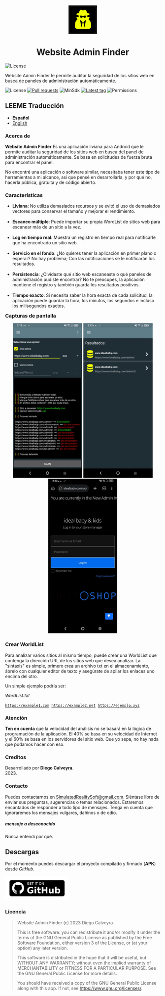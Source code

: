 <p align="center">
<img src="https://github.com/SimulatedRealitySoft/WebsiteAdminFinder/blob/main/fastlane/metadata/android/en-US/images/icon.jpg" height="92" />
</p>
<h1 align="center">Website Admin Finder</h1>

![License](https://img.shields.io/badge/Android-3DDC84?style=flat&logo=android&logoColor=white)

Website Admin Finder le permite auditar la seguridad de los sitios web en busca de paneles de administración automáticamente.

![License](https://img.shields.io/badge/License-GPL%2F3.0-orange?style=flat)
[![Pull requests](https://img.shields.io/github/issues-pr/SimulatedRealitySoft/WebsiteAdminFinder.svg?style=flat)](https://github.com/SimulatedRealitySoft/WebsiteAdminFinder/pulls)
![MinSdk](https://img.shields.io/badge/Minimum%20SDK-21%20(Lollipop)-839192?style=flat&logo=android&logoColor=green)
[![Latest tag](https://img.shields.io/github/tag/SimulatedRealitySoft/WebsiteAdminFinder.svg?style=flat)](https://github.com/SimulatedRealitySoft/WebsiteAdminFinder/tags)
![Permissions](https://img.shields.io/badge/permissions-3-brightgreen?style=flat&logo=iconify&logoColor=green)

## LEEME Traducción
- <b>Español</b>
- [English](https://github.com/SimulatedRealitySoft/WebsiteAdminFinder/blob/main/README.md)
### Acerca de

**Website Admin Finder** Es una aplicación liviana para Android que le permite auditar la seguridad de los sitios web en busca del panel de administración automáticamente. Se basa en solicitudes de fuerza bruta para encontrar el panel.

No encontré una aplicación o software similar, necesitaba tener este tipo de herramientas a mi alcance, así que pensé en desarrollarla, y por qué no, hacerla pública, gratuita y de código abierto.

### Características
- <b>Liviana</b>: No utiliza demasiados recursos y se evitó el uso de demasiados vectores para conservar el tamaño y mejorar el rendimiento.<br /><br />
- <b>Escaneo múltiple</b>: Puede importar su propia WordList de sitios web para escanear más de un sitio a la vez.<br /><br />
- <b>Log en tiempo real</b>: Muestra un registro en tiempo real para notificarle que ha encontrado un sitio web.<br /><br />
- <b>Servicio en el fondo</b>: ¿No quieres tener la aplicación en primer plano o esperar? No hay problema; Con las notificaciones se le notificarán los resultados.<br /><br />
- <b>Persistencia</b>: ¿Olvidaste qué sitio web escaneaste o qué paneles de administración pudiste encontrar? No te preocupes, la aplicación mantiene el registro y también guarda los resultados positivos.<br /><br />
- <b>Tiempo exacto</b>: Si necesita saber la hora exacta de cada solicitud, la aplicación puede guardar la hora, los minutos, los segundos e incluso los milisegundos exactos.

<summary><h3 style="display: inline">Capturas de pantalla</h3></summary>

<p align="center">
<img src="https://github.com/SimulatedRealitySoft/WebsiteAdminFinder/blob/main/fastlane/metadata/android/en-US/images/phoneScreenshots/01_en-US.jpg" height="500"/>
<img src="https://github.com/SimulatedRealitySoft/WebsiteAdminFinder/blob/main/fastlane/metadata/android/en-US/images/phoneScreenshots/02_en-US.jpg" height="500"/>
<img src="https://github.com/SimulatedRealitySoft/WebsiteAdminFinder/blob/main/fastlane/metadata/android/en-US/images/phoneScreenshots/03_en-US.jpg" height="500"/>
</p>

### Crear WorldList

Para analizar varios sitios al mismo tiempo, puede crear una WorldList que contenga la dirección URL de los sitios web que desea analizar. La "sintaxis" es simple, primero crea un archivo txt en el almacenamiento, ábrelo con cualquier editor de texto y asegúrate de apilar los enlaces uno encima del otro.

Un simple ejemplo podría ser:

*WordList.txt*

<code>https://example1.com
https://example2.net
https://ejemplo.xyz
</code>

### Atención

**Ten en cuenta** que la velocidad del análisis no se basará en la lógica de programación de la aplicación. El 40% se basa en su velocidad de Internet y el 60% se basa en los servidores del sitio web. Que yo sepa, no hay nada que podamos hacer con eso.

### Creditos

Desarrollado por **Diego Calveyra**.<br/>
2023.

### Contacto

Puedes contactarnos en [SimulatedRealitySoft@gmail.com](mailto:[simulatedrealitysoft@gmail.com).
Siéntase libre de enviar sus preguntas, sugerencias o temas relacionados. Estaremos encantados de responder a todo tipo de mensajes. Tenga en cuenta que ignoraremos los mensajes vulgares, dañinos o de odio.

##### mensaje a desconocido
Nunca entendi por qué.

## Descargas

Por el momento puedes descargar el proyecto compilado y firmado (****APK****) desde *GitHub*.

[<img src="https://raw.githubusercontent.com/Unknown-60/Unknown-60.github.io/main/assets/get-it-on-github.png"
     alt="Get it on GitHub"
     height="80">](https://github.com/SimulatedRealitySoft/WebsiteAdminFinder/releases/latest)

### Licencia

> Website Admin Finder (c) 2023 Diego Calveyra
> 
> This is free software: you can redistribute it and/or modify it under the terms of the GNU General Public License as published by the Free Software Foundation, either version 3 of the License, or (at your option) any later version.
> 
> This software is distributed in the hope that it will be useful, but WITHOUT ANY WARRANTY; without even the implied warranty of MERCHANTABILITY or FITNESS FOR A PARTICULAR PURPOSE. See the GNU General Public License for more details.
> 
> You should have received a copy of the GNU General Public License along with this app. If not, see https://www.gnu.org/licenses/.

